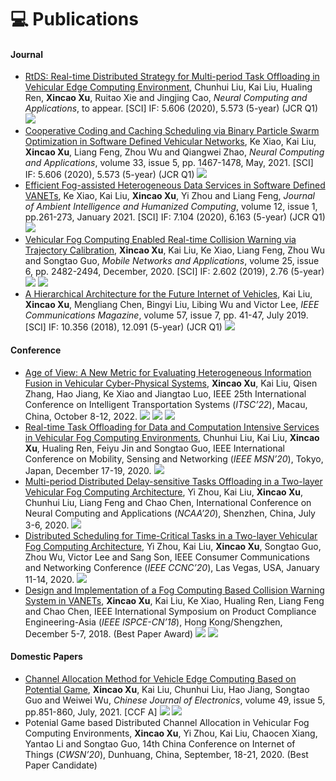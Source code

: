 
# 💻 Publications

#### Journal

- [RtDS: Real-time Distributed Strategy for Multi-period Task Offloading in Vehicular Edge Computing Environment](https://link.springer.com/article/10.1007/s00521-021-05766-5), Chunhui Liu, Kai Liu, Hualing Ren, **Xincao Xu**, Ruitao Xie and Jingjing Cao, *Neural Computing and Applications*, to appear. [SCI] IF: 5.606 (2020), 5.573 (5-year) (JCR Q1) [![](https://img.shields.io/badge/dynamic/json?logo=Google%20Scholar&url=https%3A%2F%2Fcdn.jsdelivr.net%2Fgh%2FNeardws%2Fneardws.github.io@google-scholar-stats%2Fgs_data.json&query=$['publications']['DK5avZUAAAAJ:4fKUyHm3Qg0C']['num_citations']&labelColor=f6f6f6&color=9cf&style=flat&label=citations)](https://scholar.google.com/citations?view_op=view_citation&hl=en&user=DK5avZUAAAAJ&citation_for_view=DK5avZUAAAAJ:4fKUyHm3Qg0C)
- [Cooperative Coding and Caching Scheduling via Binary Particle Swarm Optimization in Software Defined Vehicular Networks](https://link.springer.com/article/10.1007/s00521-020-04978-5), Ke Xiao, Kai Liu, **Xincao Xu**, Liang Feng, Zhou Wu and Qiangwei Zhao, *Neural Computing and Applications*, volume 33, issue 5, pp. 1467-1478, May, 2021. [SCI] IF: 5.606 (2020), 5.573 (5-year) (JCR Q1) [![](https://img.shields.io/badge/dynamic/json?logo=Google%20Scholar&url=https%3A%2F%2Fcdn.jsdelivr.net%2Fgh%2FNeardws%2Fneardws.github.io@google-scholar-stats%2Fgs_data.json&query=$['publications']['DK5avZUAAAAJ:l7t_Zn2s7bgC']['num_citations']&labelColor=f6f6f6&color=9cf&style=flat&label=citations)](https://scholar.google.com/citations?view_op=view_citation&hl=en&user=DK5avZUAAAAJ&citation_for_view=DK5avZUAAAAJ:l7t_Zn2s7bgC)
- [Efficient Fog-assisted Heterogeneous Data Services in Software Defined VANETs](https://link.springer.com/article/10.1007/s12652-019-01507-8), Ke Xiao, Kai Liu, **Xincao Xu**, Yi Zhou and Liang Feng, *Journal of Ambient Intelligence and Humanized Computing*, volume 12, issue 1, pp.261-273, January 2021. [SCI] IF: 7.104 (2020), 6.163 (5-year) (JCR Q1) [![](https://img.shields.io/badge/dynamic/json?logo=Google%20Scholar&url=https%3A%2F%2Fcdn.jsdelivr.net%2Fgh%2FNeardws%2Fneardws.github.io@google-scholar-stats%2Fgs_data.json&query=$['publications']['DK5avZUAAAAJ:CHSYGLWDkRkC']['num_citations']&labelColor=f6f6f6&color=9cf&style=flat&label=citations)](https://scholar.google.com/citations?view_op=view_citation&hl=en&user=DK5avZUAAAAJ&citation_for_view=DK5avZUAAAAJ:CHSYGLWDkRkC)
- [Vehicular Fog Computing Enabled Real-time Collision Warning via Trajectory Calibration](https://link.springer.com/article/10.1007/s11036-020-01591-7), **Xincao Xu**, Kai Liu, Ke Xiao, Liang Feng, Zhou Wu and Songtao Guo, *Mobile Networks and Applications*, volume 25, issue 6, pp. 2482-2494, December, 2020. [SCI] IF: 2.602 (2019), 2.76 (5-year) [![](https://img.shields.io/badge/dynamic/json?logo=Google%20Scholar&url=https%3A%2F%2Fcdn.jsdelivr.net%2Fgh%2FNeardws%2Fneardws.github.io@google-scholar-stats%2Fgs_data.json&query=$['publications']['DK5avZUAAAAJ:tOudhMTPpwUC']['num_citations']&labelColor=f6f6f6&color=9cf&style=flat&label=citations)](https://scholar.google.com/citations?view_op=view_citation&hl=en&user=DK5avZUAAAAJ&citation_for_view=DK5avZUAAAAJ:tOudhMTPpwUC) [![](https://img.shields.io/github/stars/neardws/fog-computing-based-collision-warning-system?style=social)](https://github.com/neardws/fog-computing-based-collision-warning-system)
- [A Hierarchical Architecture for the Future Internet of Vehicles](https://ieeexplore.ieee.org/document/8767077), Kai Liu, **Xincao Xu**, Mengliang Chen, Bingyi Liu, Libing Wu and Victor Lee, *IEEE Communications Magazine*, volume 57, issue 7, pp. 41-47, July 2019. [SCI] IF: 10.356  (2018), 12.091 (5-year) (JCR Q1) [![](https://img.shields.io/badge/dynamic/json?logo=Google%20Scholar&url=https%3A%2F%2Fcdn.jsdelivr.net%2Fgh%2FNeardws%2Fneardws.github.io@google-scholar-stats%2Fgs_data.json&query=$['publications']['DK5avZUAAAAJ:1sJd4Hv_s6UC']['num_citations']&labelColor=f6f6f6&color=9cf&style=flat&label=citations)](https://scholar.google.com/citations?view_op=view_citation&hl=en&user=DK5avZUAAAAJ&citation_for_view=DK5avZUAAAAJ:1sJd4Hv_s6UC)

#### Conference

- [Age of View: A New Metric for Evaluating Heterogeneous Information Fusion in Vehicular Cyber-Physical Systems](https://arxiv.org/abs/2208.00358), **Xincao Xu**, Kai Liu, Qisen Zhang, Hao Jiang, Ke Xiao and Jiangtao Luo, IEEE 25th International Conference on Intelligent Transportation Systems (*ITSC’22*), Macau, China, October 8-12, 2022. [![](https://img.shields.io/badge/dynamic/json?logo=Google%20Scholar&url=https%3A%2F%2Fcdn.jsdelivr.net%2Fgh%2FNeardws%2Fneardws.github.io@google-scholar-stats%2Fgs_data.json&query=$['publications']['DK5avZUAAAAJ:AXPGKjj_ei8C']['num_citations']&labelColor=f6f6f6&color=9cf&style=flat&label=citations)](https://scholar.google.com/citations?view_op=view_citation&hl=en&user=DK5avZUAAAAJ&citation_for_view=DK5avZUAAAAJ:AXPGKjj_ei8C) [![](https://shields.io/badge/Silde-PDF-green?logo=Slides&style=flat)](https://neardws-1257861591.cos.ap-shanghai.myqcloud.com/2022/09/20220915013208ITSC2022_Sildes591.pdf) [![](https://img.shields.io/badge/dynamic/json?label=views&style=social&logo=bilibili&query=data.stat.view&url=https%3A%2F%2Fapi.bilibili.com%2Fx%2Fweb-interface%2Fview%3Fbvid%3DBV1UR4y197sT)](https://www.bilibili.com/video/BV1UR4y197sT)
- [Real-time Task Offloading for Data and Computation Intensive Services in Vehicular Fog Computing Environments](https://ieeexplore.ieee.org/abstract/document/9394299), Chunhui Liu, Kai Liu, **Xincao Xu**, Hualing Ren, Feiyu Jin and Songtao Guo, IEEE International Conference on Mobility, Sensing and Networking (*IEEE MSN’20*), Tokyo, Japan, December 17-19, 2020. [![](https://img.shields.io/badge/dynamic/json?logo=Google%20Scholar&url=https%3A%2F%2Fcdn.jsdelivr.net%2Fgh%2FNeardws%2Fneardws.github.io@google-scholar-stats%2Fgs_data.json&query=$['publications']['DK5avZUAAAAJ:sSrBHYA8nusC']['num_citations']&labelColor=f6f6f6&color=9cf&style=flat&label=citations)](https://scholar.google.com/citations?view_op=view_citation&hl=en&user=DK5avZUAAAAJ&citation_for_view=DK5avZUAAAAJ:sSrBHYA8nusC)
- [Multi-period Distributed Delay-sensitive Tasks Offloading in a Two-layer Vehicular Fog Computing Architecture](https://link.springer.com/chapter/10.1007/978-981-15-7670-6_38), Yi Zhou, Kai Liu, **Xincao Xu**, Chunhui Liu, Liang Feng and Chao Chen, International Conference on Neural Computing and Applications (*NCAA’20*), Shenzhen, China, July 3-6, 2020. [![](https://img.shields.io/badge/dynamic/json?logo=Google%20Scholar&url=https%3A%2F%2Fcdn.jsdelivr.net%2Fgh%2FNeardws%2Fneardws.github.io@google-scholar-stats%2Fgs_data.json&query=$['publications']['DK5avZUAAAAJ:vRqMK49ujn8C']['num_citations']&labelColor=f6f6f6&color=9cf&style=flat&label=citations)](https://scholar.google.com/citations?view_op=view_citation&hl=en&user=DK5avZUAAAAJ&citation_for_view=DK5avZUAAAAJ:vRqMK49ujn8C)
- [Distributed Scheduling for Time-Critical Tasks in a Two-layer Vehicular Fog Computing Architecture](https://ieeexplore.ieee.org/document/9045579), Yi Zhou, Kai Liu, **Xincao Xu**, Songtao Guo, Zhou Wu, Victor Lee and Sang Son, IEEE Consumer Communications and Networking Conference (*IEEE CCNC’20*), Las Vegas, USA, January 11-14, 2020. [![](https://img.shields.io/badge/dynamic/json?logo=Google%20Scholar&url=https%3A%2F%2Fcdn.jsdelivr.net%2Fgh%2FNeardws%2Fneardws.github.io@google-scholar-stats%2Fgs_data.json&query=$['publications']['DK5avZUAAAAJ:K3LRdlH-MEoC']['num_citations']&labelColor=f6f6f6&color=9cf&style=flat&label=citations)](https://scholar.google.com/citations?view_op=view_citation&hl=en&user=DK5avZUAAAAJ&citation_for_view=DK5avZUAAAAJ:K3LRdlH-MEoC)
- [Design and Implementation of a Fog Computing Based Collision Warning System in VANETs](https://ieeexplore.ieee.org/document/8805783), **Xincao Xu**, Kai Liu, Ke Xiao, Hualing Ren, Liang Feng and Chao Chen, IEEE International Symposium on Product Compliance Engineering-Asia (*IEEE ISPCE-CN’18*), Hong Kong/Shengzhen, December 5-7, 2018. (Best Paper Award) [![](https://img.shields.io/badge/dynamic/json?logo=Google%20Scholar&url=https%3A%2F%2Fcdn.jsdelivr.net%2Fgh%2FNeardws%2Fneardws.github.io@google-scholar-stats%2Fgs_data.json&query=$['publications']['DK5avZUAAAAJ:xtRiw3GOFMkC']['num_citations']&labelColor=f6f6f6&color=9cf&style=flat&label=citations)](https://scholar.google.com/citations?view_op=view_citation&hl=en&user=DK5avZUAAAAJ&citation_for_view=DK5avZUAAAAJ:xtRiw3GOFMkC) [![](https://img.shields.io/github/stars/cqu-bdsc/Collision-Warning-System?style=social)](https://github.com/cqu-bdsc/Collision-Warning-System)

#### Domestic Papers

- [Channel Allocation Method for Vehicle Edge Computing Based on Potential Game](https://www.ejournal.org.cn/CN/10.12263/DZXB.20200994), **Xincao Xu**, Kai Liu, Chunhui Liu, Hao Jiang, Songtao Guo and Weiwei Wu, *Chinese Journal of Electronics*, volume 49, issue 5, pp.851-860, July, 2021. [CCF A] [![](https://img.shields.io/badge/dynamic/json?logo=Google%20Scholar&url=https%3A%2F%2Fcdn.jsdelivr.net%2Fgh%2FNeardws%2Fneardws.github.io@google-scholar-stats%2Fgs_data.json&query=$['publications']['DK5avZUAAAAJ:fQNAKQ3IYiAC']['num_citations']&labelColor=f6f6f6&color=9cf&style=flat&label=citations)](https://scholar.google.com/citations?view_op=view_citation&hl=en&user=DK5avZUAAAAJ&citation_for_view=DK5avZUAAAAJ:fQNAKQ3IYiAC) [![](https://img.shields.io/github/stars/neardws/Incentive-based-Probability-Update-and-Strategy-Selection?style=social)](https://github.com/neardws/Incentive-based-Probability-Update-and-Strategy-Selection)
- Potenial Game based Distributed Channel Allocation in Vehicular Fog Computing Environments, **Xincao Xu**, Yi Zhou, Kai Liu, Chaocen Xiang, Yantao Li and Songtao Guo, 14th China Conference on Internet of Things (*CWSN’20*), Dunhuang, China, September, 18-21, 2020. (Best Paper Candidate)